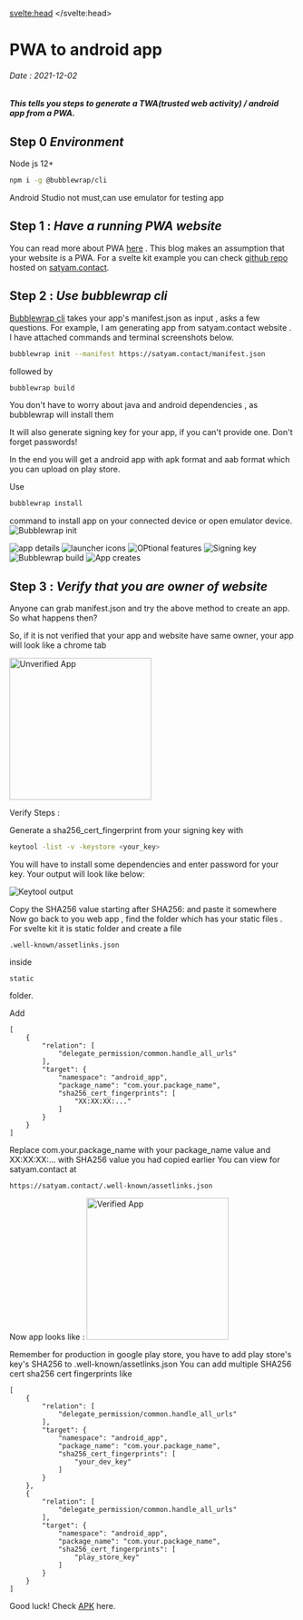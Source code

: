 <svelte:head>
    <meta name="description" content="Android app from a PWA.">
</svelte:head>
<script>
    import {format_date} from '$lib/utils'
</script>    
# PWA to android app
###### Date : <span use:format_date>2021-12-02</span> 
##### This tells you steps to generate a TWA(trusted web activity) / android app from a PWA.

## Step 0 *Environment*

Node js 12+
```bash
npm i -g @bubblewrap/cli
```

Android Studio not must,can use emulator for testing app

## Step 1 : *Have a running PWA website*

You can read more about PWA [here](https://web.dev/progressive-web-apps/) . This blog makes an assumption that your website is a PWA. For a svelte kit example you can check [github repo](https://github.com/mishrasatyam/satyam.contact) hosted on [satyam.contact](https://satyam.contact).

## Step 2 : *Use bubblewrap cli*

[Bubblewrap cli](https://github.com/GoogleChromeLabs/bubblewrap) takes your app's manifest.json as input , asks a few questions. For example, I am generating app from satyam.contact website . I have attached commands and terminal screenshots below.

```bash
bubblewrap init --manifest https://satyam.contact/manifest.json
```
followed by 
```bash
bubblewrap build
```
You don't have to worry about java and android dependencies , as bubblewrap will install them

It will also generate signing key for your app, if you can't provide one. Don't forget passwords!

In the end you will get a android app with apk format and aab format which you can upload on play store.

Use 
```bash
bubblewrap install
``` 
command to install app on your connected device or open emulator device.
![Bubblewrap init](/terminal/1.png)
  
![app details](/terminal/2.png)
![launcher icons](/terminal/3.png)
![OPtional features](/terminal/4.png)
![Signing key](/terminal/5.png)
![Bubblewrap build](/terminal/6.png)
![App creates](/terminal/7.png)

## Step 3 : *Verify that you are owner of website*

Anyone can grab manifest.json and try the above method to create an app. So what happens then?

So, if it is not verified that your app and website have same owner, your app will look like a chrome tab

![Unverified App](/unverified_app.png)

Verify Steps :

Generate a sha256_cert_fingerprint from your signing key with 
```bash
keytool -list -v -keystore <your_key>
```

You will have to install some dependencies and enter password for your key. Your output will look like below:

![Keytool output](/keytool_output.png)

Copy the SHA256 value starting after SHA256: and paste it somewhere
Now go back to you web app , find the folder which has your static files . For svelte kit it is static folder and create a file 
```
.well-known/assetlinks.json
``` 
inside 
```
static
``` 
folder.

Add 
```
[
    {
        "relation": [
            "delegate_permission/common.handle_all_urls"
        ],
        "target": {
            "namespace": "android_app",
            "package_name": "com.your.package_name",
            "sha256_cert_fingerprints": [
                "XX:XX:XX:..."
            ]
        }
    }
]
```
Replace com.your.package_name with your package_name value and XX:XX:XX:... with SHA256 value you had copied earlier
You can view for satyam.contact at 
```
https://satyam.contact/.well-known/assetlinks.json
```

Now app looks like :
![Verified App](/verified_app.png)

Remember for production in google play store, you have to add play store's key's SHA256 to .well-known/assetlinks.json
You can add multiple SHA256 cert sha256 cert fingerprints like
```
[
    {
        "relation": [
            "delegate_permission/common.handle_all_urls"
        ],
        "target": {
            "namespace": "android_app",
            "package_name": "com.your.package_name",
            "sha256_cert_fingerprints": [
                "your_dev_key"
            ]
        }
    },
    {
        "relation": [
            "delegate_permission/common.handle_all_urls"
        ],
        "target": {
            "namespace": "android_app",
            "package_name": "com.your.package_name",
            "sha256_cert_fingerprints": [
                "play_store_key"
            ]
        }
    }
]
```

Good luck! Check <a href="/app-release-signed.apk" download>APK</a> here.
<style>
    img[alt="Unverified App"] { height : 250px; }

    img[alt="Verified App"] { height: 250px}
</style>    